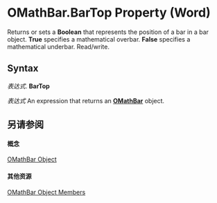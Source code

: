 
# OMathBar.BarTop Property (Word)

Returns or sets a  **Boolean** that represents the position of a bar in a bar object. **True** specifies a mathematical overbar. **False** specifies a mathematical underbar. Read/write.


## Syntax

 _表达式_. **BarTop**

 _表达式_ An expression that returns an **[OMathBar](9eebeeb0-c136-1652-767e-188470529193.md)** object.


## 另请参阅


#### 概念


[OMathBar Object](9eebeeb0-c136-1652-767e-188470529193.md)
#### 其他资源


[OMathBar Object Members](http://msdn.microsoft.com/library/cdb3087d-faef-6050-5832-bd4f848d2037%28Office.15%29.aspx)